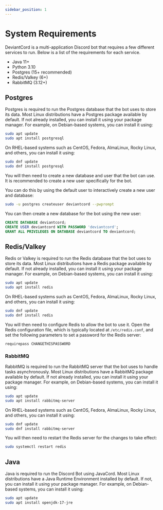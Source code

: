 ```yaml
---
sidebar_position: 1
---
```

# System Requirements
DeviantCord is a multi-application Discord bot that requires a few different services to run. Below is a list of the requirements for each service.
- Java 11+
- Python 3.10
- Postgres (15+ recommended)
- Redis/Valkey (6+)
- RabbitMQ (3.12+)

## Postgres
Postgres is required to run the Postgres database that the bot uses to store its data. Most Linux distributions have a Postgres package available by default. If not already installed, you can install it using your package manager. For example, on Debian-based systems, you can install it using:
```bash
sudo apt update
sudo apt install postgresql
```

On RHEL-based systems such as CentOS, Fedora, AlmaLinux, Rocky Linux, and others, you can install it using:
```bash
sudo dnf update
sudo dnf install postgresql
```

You will then need to create a new database and user that the bot can use. It is recommended to create a new user specifically for the bot. 

You can do this by using the default user to interactively create a new user and database:
```bash
sudo -u postgres createuser deviantcord --pwprompt
```

You can then create a new database for the bot using the new user:


```sql
CREATE DATABASE deviantcord;
CREATE USER deviantcord WITH PASSWORD 'deviantcord';
GRANT ALL PRIVILEGES ON DATABASE deviantcord TO deviantcord;
```

## Redis/Valkey
Redis or Valkey is required to run the Redis database that the bot uses to store its data. Most Linux distributions have a Redis package available by default. If not already installed, you can install it using your package manager. For example, on Debian-based systems, you can install it using:
```bash
sudo apt update
sudo apt install redis
```

On RHEL-based systems such as CentOS, Fedora, AlmaLinux, Rocky Linux, and others, you can install it using:
```bash
sudo dnf update
sudo dnf install redis
```

You will then need to configure Redis to allow the bot to use it. Open the Redis configuration file, which is typically located at `/etc/redis.conf`, and set the following parameters to set a password for the Redis server:
```
requirepass CHANGETHISPASSWORD
```
### RabbitMQ
RabbitMQ is required to run the RabbitMQ server that the bot uses to handle tasks asynchronously. Most Linux distributions have a RabbitMQ package available by default. If not already installed, you can install it using your package manager. For example, on Debian-based systems, you can install it using:
```bash
sudo apt update
sudo apt install rabbitmq-server
```

On RHEL-based systems such as CentOS, Fedora, AlmaLinux, Rocky Linux, and others, you can install it using:
```bash
sudo dnf update
sudo dnf install rabbitmq-server
```



You will then need to restart the Redis server for the changes to take effect:
```bash
sudo systemctl restart redis
```
## Java
Java is required to run the Discord Bot using JavaCord. Most Linux distributions have a Java Runtime Environment installed by default. If not, you can install it using your package manager. For example, on Debian-based systems, you can install it using:
```bash
sudo apt update
sudo apt install openjdk-17-jre
```

